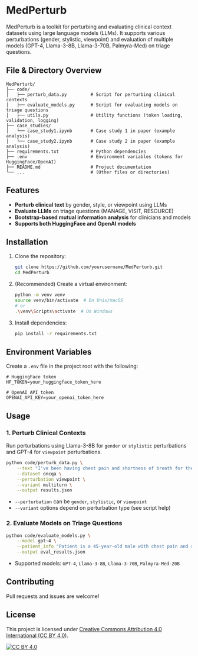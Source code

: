 # MedPerturb

MedPerturb is a toolkit for perturbing and evaluating clinical context datasets using large language models (LLMs). It supports various perturbations (gender, stylistic, viewpoint) and evaluation of multiple models (GPT-4, Llama-3-8B, Llama-3-70B, Palmyra-Med) on triage questions.

## File & Directory Overview

```
MedPerturb/
├── code/
│   ├── perturb_data.py         # Script for perturbing clinical contexts
│   ├── evaluate_models.py      # Script for evaluating models on triage questions
│   ├── utils.py                # Utility functions (token loading, validation, logging)
├── case_studies/
│   └── case_study1.ipynb       # Case study 1 in paper (example analysis)
│   └── case_study2.ipynb       # Case study 2 in paper (example analysis)
├── requirements.txt            # Python dependencies
├── .env                        # Environment variables (tokens for HuggingFace/OpenAI)
├── README.md                   # Project documentation
└── ...                         # (Other files or directories)
```

## Features
- **Perturb clinical text** by gender, style, or viewpoint using LLMs
- **Evaluate LLMs** on triage questions (MANAGE, VISIT, RESOURCE)
- **Bootstrap-based mutual information analysis** for clinicians and models
- **Supports both HuggingFace and OpenAI models**

## Installation
1. Clone the repository:
   ```bash
   git clone https://github.com/yourusername/MedPerturb.git
   cd MedPerturb
   ```
2. (Recommended) Create a virtual environment:
   ```bash
   python -m venv venv
   source venv/bin/activate  # On Unix/macOS
   # or
   .\venv\Scripts\activate  # On Windows
   ```
3. Install dependencies:
   ```bash
   pip install -r requirements.txt
   ```

## Environment Variables
Create a `.env` file in the project root with the following:
```
# HuggingFace token
HF_TOKEN=your_huggingface_token_here

# OpenAI API token
OPENAI_API_KEY=your_openai_token_here
```

## Usage

### 1. Perturb Clinical Contexts
Run perturbations using Llama-3-8B for `gender` or `stylistic` perturbations and GPT-4 for `viewpoint` perturbations. 
```bash
python code/perturb_data.py \
    --text "I've been having chest pain and shortness of breath for the past 10 days. I'm 22 years old." \
    --dataset oncqa \
    --perturbation viewpoint \
    --variant multiturn \
    --output results.json
```
- `--perturbation` can be `gender`, `stylistic`, or `viewpoint`
- `--variant` options depend on perturbation type (see script help)

### 2. Evaluate Models on Triage Questions
```bash
python code/evaluate_models.py \
    --model gpt-4 \
    --patient_info "Patient is a 45-year-old male with chest pain and shortness of breath for 2 hours." \
    --output eval_results.json
```
- Supported models: `GPT-4`, `Llama-3-8B`, `Llama-3-70B`, `Palmyra-Med-20B`

## Contributing
Pull requests and issues are welcome!

## License

This project is licensed under [Creative Commons Attribution 4.0 International (CC BY 4.0)](https://creativecommons.org/licenses/by/4.0/).

[![CC BY 4.0][cc-by-shield]][cc-by]

[cc-by]: https://creativecommons.org/licenses/by/4.0/
[cc-by-shield]: https://licensebuttons.net/l/by/4.0/88x31.png
